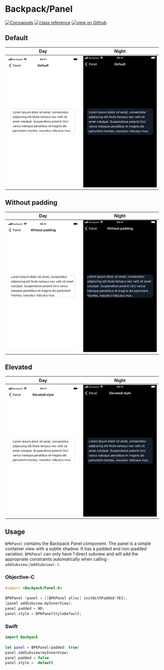 # Backpack/Panel

[![Cocoapods](https://img.shields.io/cocoapods/v/Backpack.svg?style=flat)](https://cocoapods.org/pods/Backpack)
[![class reference](https://img.shields.io/badge/Class%20reference-iOS-blue)](https://backpack.github.io/ios/versions/latest/uikit/Classes/BPKPanel.html)
[![view on Github](https://img.shields.io/badge/Source%20code-GitHub-lightgrey)](https://github.com/Skyscanner/backpack-ios/tree/main/Backpack/Panel)

## Default

| Day | Night |
| --- | --- |
| ![iPhone 8 simulator](https://raw.githubusercontent.com/Skyscanner/backpack-ios/main/screenshots/iPhone%208-panel___default_lm.png) |![iPhone 8 simulator - dark mode](https://raw.githubusercontent.com/Skyscanner/backpack-ios/main/screenshots/iPhone%208-panel___default_dm.png) |

## Without padding

| Day | Night |
| --- | --- |
| ![iPhone 8 simulator](https://raw.githubusercontent.com/Skyscanner/backpack-ios/main/screenshots/iPhone%208-panel___without-padding_lm.png) |![iPhone 8 simulator - dark mode](https://raw.githubusercontent.com/Skyscanner/backpack-ios/main/screenshots/iPhone%208-panel___without-padding_dm.png) |


## Elevated

| Day | Night |
| --- | --- |
| ![iPhone 8 simulator](https://raw.githubusercontent.com/Skyscanner/backpack-ios/main/screenshots/iPhone%208-panel___elevated_lm.png) |![iPhone 8 simulator - dark mode](https://raw.githubusercontent.com/Skyscanner/backpack-ios/main/screenshots/iPhone%208-panel___elevated_dm.png) |

## Usage

`BPKPanel` contains the Backpack Panel component. The panel is a simple container view with a subtle shadow. It has a padded and non-padded variation. `BPKPanel` can only have 1 direct subview and will add the appropriate constraints automatically when calling `-addSubview:`/`addSubview(:)`.

### Objective-C

```objective-c
#import <Backpack/Panel.h>

BPKPanel *panel = [[BPKPanel alloc] initWithPadded:YES];
[panel addSubview:myInnerView];
panel.padded = NO;
panel.style = BPKPanelStyleDefault;
```

### Swift

```swift
import Backpack

let panel = BPKPanel(padded: true)
panel.addSubview(myInnerView)
panel.padded = false
panel.style = .default
```

